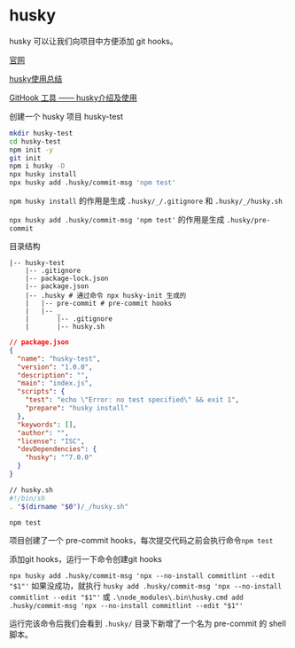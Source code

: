 # husky

husky 可以让我们向项目中方便添加 git hooks。

[官网](https://typicode.github.io/husky/#/)

[husky使用总结](https://zhuanlan.zhihu.com/p/366786798)

[GitHook 工具 —— husky介绍及使用](https://www.cnblogs.com/jiaoshou/p/12222665.html)

创建一个 husky 项目 husky-test

```sh
mkdir husky-test
cd husky-test
npm init -y
git init
npm i husky -D
npx husky install
npx husky add .husky/commit-msg 'npm test'
```

`npm husky install` 的作用是生成 `.husky/_/.gitignore` 和 `.husky/_/husky.sh`

`npx husky add .husky/commit-msg 'npm test'` 的作用是生成 `.husky/pre-commit`

目录结构

```
|-- husky-test
    |-- .gitignore
    |-- package-lock.json
    |-- package.json
    |-- .husky # 通过命令 npx husky-init 生成的
    |   |-- pre-commit # pre-commit hooks
    |   |-- _
    |       |-- .gitignore
    |       |-- husky.sh
```

```json
// package.json
{
  "name": "husky-test",
  "version": "1.0.0",
  "description": "",
  "main": "index.js",
  "scripts": {
    "test": "echo \"Error: no test specified\" && exit 1",
    "prepare": "husky install"
  },
  "keywords": [],
  "author": "",
  "license": "ISC",
  "devDependencies": {
    "husky": "^7.0.0"
  }
}
```

```sh
// husky.sh
#!/bin/sh
. "$(dirname "$0")/_/husky.sh"

npm test
```

项目创建了一个 pre-commit hooks，每次提交代码之前会执行命令`npm test`

添加git hooks，运行一下命令创建git hooks

`npx husky add .husky/commit-msg 'npx --no-install commitlint --edit "$1"'` 
如果没成功，就执行 `husky add .husky/commit-msg 'npx --no-install commitlint --edit "$1"'`
或 `.\node_modules\.bin\husky.cmd add .husky/commit-msg 'npx --no-install commitlint --edit "$1"'`

运行完该命令后我们会看到 `.husky/` 目录下新增了一个名为 pre-commit 的 shell 脚本。